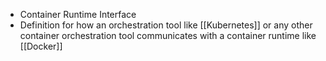 - Container Runtime Interface
- Definition for how an orchestration tool like [[Kubernetes]] or any other container orchestration tool communicates with a container runtime like [[Docker]]